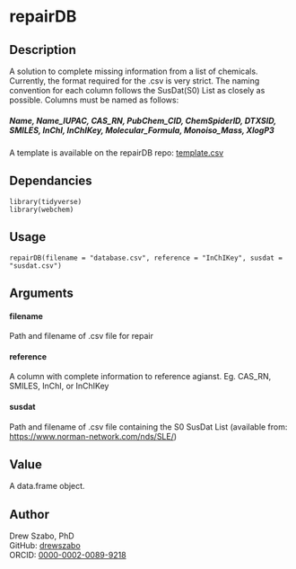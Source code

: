 # repairDB

## Description
A solution to complete missing information from a list of chemicals.<br>
Currently, the format required for the .csv is very strict. The naming convention for each column follows the SusDat(S0) List as closely as possible. Columns must be named as follows:<br>
##### Name, Name_IUPAC, CAS_RN, PubChem_CID, ChemSpiderID, DTXSID, SMILES, InChI, InChIKey, Molecular_Formula, Monoiso_Mass, XlogP3<br>
A template is available on the repairDB repo: [template.csv](https://github.com/drewszabo/repairDB/template.csv)

## Dependancies
```
library(tidyverse)
library(webchem)
```

## Usage
```
repairDB(filename = "database.csv", reference = "InChIKey", susdat = "susdat.csv")
```

## Arguments
#### filename
Path and filename of .csv file for repair
#### reference
A column with complete information to reference agianst. Eg. CAS_RN, SMILES, InChI, or InChIKey
#### susdat
Path and filename of .csv file containing the S0 SusDat List (available from: https://www.norman-network.com/nds/SLE/)

## Value
A data.frame object.

## Author
Drew Szabo, PhD <br>
GitHub: [drewszabo](https://github.com/drewszabo) <br>
ORCID: [0000-0002-0089-9218](https://orcid.org/0000-0002-0089-9218)
